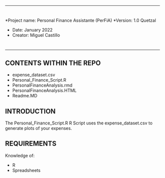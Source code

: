 ---------------------
# 
*Project name: Personal Finance Assistante (PerFiA)
*Version: 1.0 Quetzal
* Date: January 2022
* Creator: Miguel Castillo
#
---------------------

CONTENTS WITHIN THE REPO
---------------------

 * expense_dataset.csv
 * Personal_Finance_Script.R
 * PersonalFinanceAnalysis.rmd
 * PersonalFinanceAnalysis.HTML
 * Readme.MD
 
INTRODUCTION
---------------------

The Personal_Finance_Script.R R Script uses the expense_dataset.csv to generate plots of your expenses.

REQUIREMENTS
---------------------

Knowledge of:
* R
* Spreadsheets
